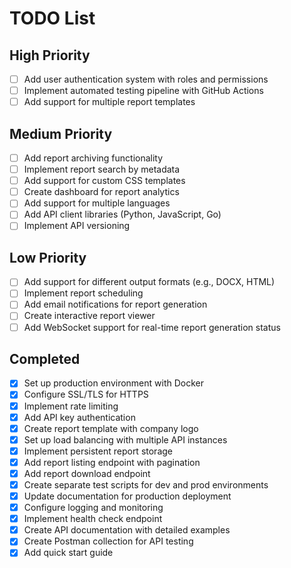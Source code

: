 # TODO List

## High Priority
- [ ] Add user authentication system with roles and permissions
- [ ] Implement automated testing pipeline with GitHub Actions
- [ ] Add support for multiple report templates

## Medium Priority
- [ ] Add report archiving functionality
- [ ] Implement report search by metadata
- [ ] Add support for custom CSS templates
- [ ] Create dashboard for report analytics
- [ ] Add support for multiple languages
- [ ] Add API client libraries (Python, JavaScript, Go)
- [ ] Implement API versioning

## Low Priority
- [ ] Add support for different output formats (e.g., DOCX, HTML)
- [ ] Implement report scheduling
- [ ] Add email notifications for report generation
- [ ] Create interactive report viewer
- [ ] Add WebSocket support for real-time report generation status

## Completed 
- [x] Set up production environment with Docker
- [x] Configure SSL/TLS for HTTPS
- [x] Implement rate limiting
- [x] Add API key authentication
- [x] Create report template with company logo
- [x] Set up load balancing with multiple API instances
- [x] Implement persistent report storage
- [x] Add report listing endpoint with pagination
- [x] Add report download endpoint
- [x] Create separate test scripts for dev and prod environments
- [x] Update documentation for production deployment
- [x] Configure logging and monitoring
- [x] Implement health check endpoint
- [x] Create API documentation with detailed examples
- [x] Create Postman collection for API testing
- [x] Add quick start guide
